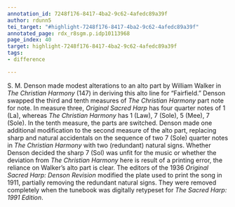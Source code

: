 ```yaml
---
annotation_id: 7248f176-8417-4ba2-9c62-4afedc89a39f
author: rdunn5
tei_target: "#highlight-7248f176-8417-4ba2-9c62-4afedc89a39f"
annotated_page: rdx_r8sgm.p.idp10113968
page_index: 40
target: highlight-7248f176-8417-4ba2-9c62-4afedc89a39f
tags:
- difference

---
```

S. M. Denson made modest alterations to an alto part by William Walker in *The Christian Harmony* (147) in deriving this alto line for “Fairfield.” Denson swapped the third and tenth measures of *The Christian Harmony* part note for note. In measure three, *Original Sacred Harp* has four quarter notes of 1 (La), whereas *The Christian Harmony* has 1 (Law), 7 (Sole), 5 (Mee), 7 (Sole). In the tenth measure, the parts are switched. 
Denson made one additional modification to the second measure of the alto part, replacing sharp and natural accidentals on the sequence of two 7 (Sole) quarter notes in *The Christian Harmony* with two (redundant) natural signs. Whether Denson decided the sharp 7 (Sol) was unfit for the music or whether the deviation from *The Christian Harmony* here is result of a printing error, the reliance on Walker’s alto part is clear.
	The editors of the 1936 *Original Sacred Harp: Denson Revision* modified the plate used to print the song in 1911, partially removing the redundant natural signs. They were removed completely when the tunebook was digitally retypeset for *The Sacred Harp: 1991 Edition*.